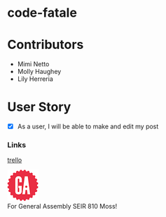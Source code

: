 # code-fatale

# Contributors

* Mimi Netto
* Molly Haughey
* Lily Herreria

# User Story
- [x] As a user, I will be able to make and edit my post

### Links 

[trello](https://trello.com/b/J8GjWSDb/code-fatale)

![ga](/public/img/gaLogo.png) <br>
For General Assembly SEIR 810 Moss!
